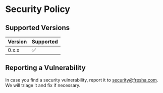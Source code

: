 # Security Policy

## Supported Versions

| Version | Supported          |
| ------- | ------------------ |
| 0.x.x   | :white_check_mark: |

## Reporting a Vulnerability

In case you find a security vulnerability, report it to security@fresha.com. 
We will triage it and fix if necessary.
